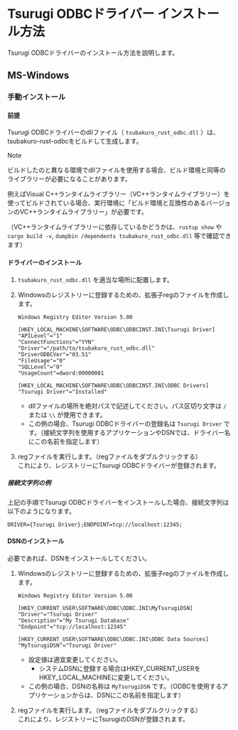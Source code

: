 # Tsurugi ODBCドライバー インストール方法

Tsurugi ODBCドライバーのインストール方法を説明します。

## MS-Windows

### 手動インストール

#### 前提

Tsurugi ODBCドライバーのdllファイル（  `tsubakuro_rust_odbc.dll`  ）は、tsubakuro-rust-odbcをビルドして生成します。

> [!NOTE]
>
> ビルドしたのと異なる環境でdllファイルを使用する場合、ビルド環境と同等のライブラリーが必要になることがあります。
>
> 例えばVisual C++ランタイムライブラリー（VC++ランタイムライブラリー）を使ってビルドされている場合、実行環境に「ビルド環境と互換性のあるバージョンのVC++ランタイムライブラリー」が必要です。
>
> （VC++ランタイムライブラリーに依存しているかどうかは、`rustup show` や `cargo build -v`, `dumpbin /dependents tsubakuro_rust_odbc.dll` 等で確認できます）

#### ドライバーのインストール

1. `tsubakuro_rust_odbc.dll` を適当な場所に配置します。

2. Windowsのレジストリーに登録するための、拡張子regのファイルを作成します。

   ```reg
   Windows Registry Editor Version 5.00
   
   [HKEY_LOCAL_MACHINE\SOFTWARE\ODBC\ODBCINST.INI\Tsurugi Driver]
   "APILevel"="1"
   "ConnectFunctions"="YYN"
   "Driver"="/path/to/tsubakuro_rust_odbc.dll"
   "DriverODBCVer"="03.51"
   "FileUsage"="0"
   "SQLLevel"="0"
   "UsageCount"=dword:00000001
   
   [HKEY_LOCAL_MACHINE\SOFTWARE\ODBC\ODBCINST.INI\ODBC Drivers]
   "Tsurugi Driver"="Installed"
   ```

   - dllファイルの場所を絶対パスで記述してください。パス区切り文字は `/` または `\\` が使用できます。
   - この例の場合、Tsurugi ODBCドライバーの登録名は `Tsurugi Driver` です。（接続文字列を使用するアプリケーションやDSNでは、ドライバー名にこの名前を指定します）

3. regファイルを実行します。（regファイルをダブルクリックする）  
   これにより、レジストリーにTsurugi ODBCドライバーが登録されます。

##### 接続文字列の例

上記の手順でTsurugi ODBCドライバーをインストールした場合、接続文字列は以下のようになります。

```
DRIVER={Tsurugi Driver};ENDPOINT=tcp://localhost:12345;
```

#### DSNのインストール

必要であれば、DSNをインストールしてください。

1. Windowsのレジストリーに登録するための、拡張子regのファイルを作成します。

   ```reg
   Windows Registry Editor Version 5.00
   
   [HKEY_CURRENT_USER\SOFTWARE\ODBC\ODBC.INI\MyTsurugiDSN]
   "Driver"="Tsurugi Driver"
   "Description"="My Tsurugi Database"
   "Endpoint"="tcp://localhost:12345"
   
   [HKEY_CURRENT_USER\SOFTWARE\ODBC\ODBC.INI\ODBC Data Sources]
   "MyTsurugiDSN"="Tsurugi Driver"
   ```

   - 設定値は適宜変更してください。
     - システムDSNに登録する場合はHKEY_CURRENT_USERをHKEY_LOCAL_MACHINEに変更してください。
   - この例の場合、DSNの名称は `MyTsurugiDSN` です。（ODBCを使用するアプリケーションからは、DSNにこの名前を指定します）

2. regファイルを実行します。（regファイルをダブルクリックする）  
   これにより、レジストリーにTsurugiのDSNが登録されます。